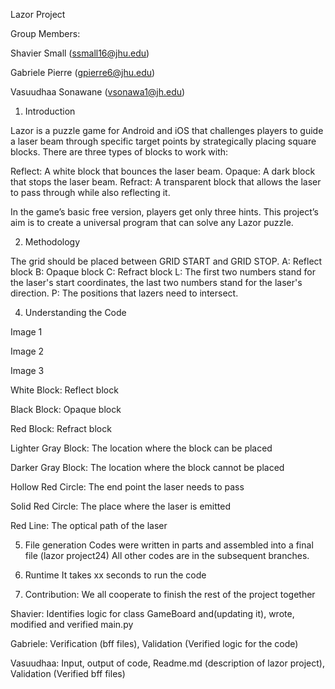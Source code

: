 Lazor Project 

Group Members:

Shavier Small (ssmall16@jhu.edu)

Gabriele Pierre (gpierre6@jhu.edu)

Vasuudhaa Sonawane (vsonawa1@jh.edu)



1. Introduction

Lazor is a puzzle game for Android and iOS that challenges players to guide a laser beam through specific target points by strategically placing square blocks. There are three types of blocks to work with:

Reflect: A white block that bounces the laser beam.
Opaque: A dark block that stops the laser beam.
Refract: A transparent block that allows the laser to pass through while also reflecting it.

In the game’s basic free version, players get only three hints. This project’s aim is to create a universal program that can solve any Lazor puzzle.


2. Methodology

The grid should be placed between GRID START and GRID STOP.
A: Reflect block
B: Opaque block
C: Refract block
L: The first two numbers stand for the laser's start coordinates, the last two numbers stand for the laser's direction.
P: The positions that lazers need to intersect.



4. Understanding the Code

Image 1

Image 2

Image 3


White Block: Reflect block

Black Block: Opaque block

Red Block: Refract block

Lighter Gray Block: The location where the block can be placed

Darker Gray Block: The location where the block cannot be placed

Hollow Red Circle: The end point the laser needs to pass

Solid Red Circle: The place where the laser is emitted

Red Line: The optical path of the laser

5. File generation
Codes were written in parts and assembled into a final file (lazor project24) All other codes are in the subsequent branches.

6. Runtime
It takes xx seconds to run the code

7. Contribution: We all cooperate to finish the rest of the project together

Shavier: Identifies logic for class GameBoard and(updating it), wrote, modified and verified main.py

Gabriele: Verification (bff files), Validation (Verified logic for the code) 

Vasuudhaa: Input, output of code, Readme.md (description of lazor project), Validation (Verified bff files)



   
